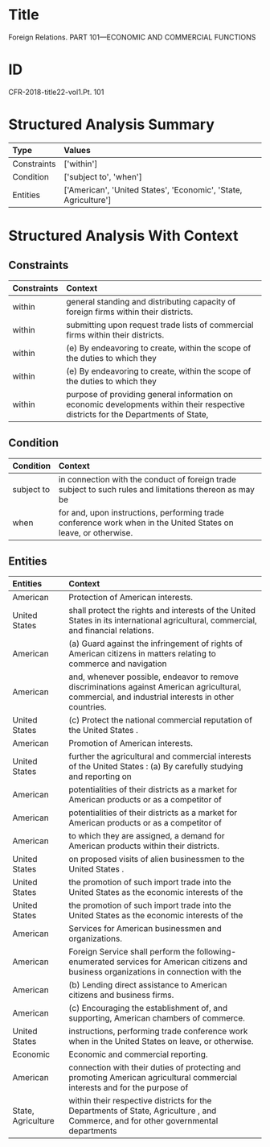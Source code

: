# Title

 Foreign Relations. PART 101—ECONOMIC AND COMMERCIAL FUNCTIONS


# ID

 CFR-2018-title22-vol1.Pt. 101


# Structured Analysis Summary

| Type        | Values                                                          |
|:------------|:----------------------------------------------------------------|
| Constraints | ['within']                                                      |
| Condition   | ['subject to', 'when']                                          |
| Entities    | ['American', 'United States', 'Economic', 'State, Agriculture'] |


# Structured Analysis With Context

 


## Constraints

| Constraints   | Context                                                                                                                           |
|:--------------|:----------------------------------------------------------------------------------------------------------------------------------|
| within        | general standing and distributing capacity of foreign firms within  their districts.                                              |
| within        | submitting upon request trade lists of commercial firms within  their districts.                                                  |
| within        | (e) By endeavoring to create,  within the scope of the duties to which they                                                       |
| within        | (e) By endeavoring to create,  within the scope of the duties to which they                                                       |
| within        | purpose of providing general information on economic developments within their respective districts for the Departments of State, |


## Condition

| Condition   | Context                                                                                                         |
|:------------|:----------------------------------------------------------------------------------------------------------------|
| subject to  | in connection with the conduct of foreign trade subject to such rules and limitations thereon as may be         |
| when        | for and, upon instructions, performing trade conference work when  in the United States on leave, or otherwise. |


## Entities

| Entities           | Context                                                                                                                                             |
|:-------------------|:----------------------------------------------------------------------------------------------------------------------------------------------------|
| American           | Protection of  American  interests.                                                                                                                 |
| United States      | shall protect the rights and interests of the United States  in its international agricultural, commercial, and financial relations.                |
| American           | (a) Guard against the infringement of rights of American citizens in matters relating to commerce and navigation                                    |
| American           | and, whenever possible, endeavor to remove discriminations against American  agricultural, commercial, and industrial interests in other countries. |
| United States      | (c) Protect the national commercial reputation of the  United States .                                                                              |
| American           | Promotion of  American  interests.                                                                                                                  |
| United States      | further the agricultural and commercial interests of the United States : (a) By carefully studying and reporting on                                 |
| American           | potentialities of their districts as a market for American  products or as a competitor of                                                          |
| American           | potentialities of their districts as a market for American  products or as a competitor of                                                          |
| American           | to which they are assigned, a demand for American  products within their districts.                                                                 |
| United States      | on proposed visits of alien businessmen to the United States .                                                                                      |
| United States      | the promotion of such import trade into the United States  as the economic interests of the                                                         |
| United States      | the promotion of such import trade into the United States  as the economic interests of the                                                         |
| American           | Services for  American  businessmen and organizations.                                                                                              |
| American           | Foreign Service shall perform the following-enumerated services for American citizens and business organizations in connection with the             |
| American           | (b) Lending direct assistance to  American  citizens and business firms.                                                                            |
| American           | (c) Encouraging the establishment of, and supporting,  American  chambers of commerce.                                                              |
| United States      | instructions, performing trade conference work when in the United States  on leave, or otherwise.                                                   |
| Economic           | Economic  and commercial reporting.                                                                                                                 |
| American           | connection with their duties of protecting and promoting American agricultural commercial interests and for the purpose of                          |
| State, Agriculture | within their respective districts for the Departments of State, Agriculture , and Commerce, and for other governmental departments                  |


